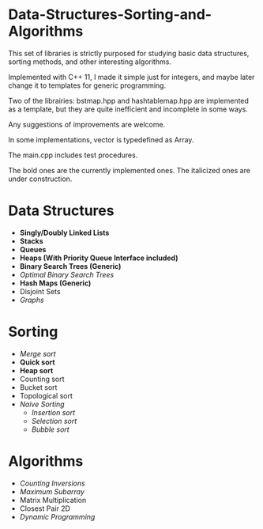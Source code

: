 # Data-Structures-Sorting-and-Algorithms
This set of libraries is strictly purposed for studying basic data structures, sorting methods, and other interesting algorithms.

Implemented with C++ 11, I made it simple just for integers, and maybe later change it to templates for generic programming.

Two of the librairies: bstmap.hpp and hashtablemap.hpp are implemented as a template, but they are quite inefficient and incomplete in some ways.

Any suggestions of improvements are welcome.

In some implementations, vector<int> is typedefined as Array.

The main.cpp includes test procedures.

The bold ones are the currently implemented ones.
The italicized ones are under construction.

# Data Structures
 - **Singly/Doubly Linked Lists**
 - **Stacks**
 - **Queues**
 - **Heaps (With Priority Queue Interface included)**
 - **Binary Search Trees (Generic)**
 - *Optimal Binary Search Trees*
 - **Hash Maps (Generic)**
 - Disjoint Sets
 - *Graphs*

# Sorting
- *Merge sort*
- **Quick sort**
- **Heap sort**
- Counting sort
- Bucket sort
- Topological sort
- *Naive Sorting*
  - *Insertion sort*
  - *Selection sort*
  - *Bubble sort*

# Algorithms
 - *Counting Inversions*
 - *Maximum Subarray*
 - Matrix Multiplication
 - Closest Pair 2D
 - *Dynamic Programming*

